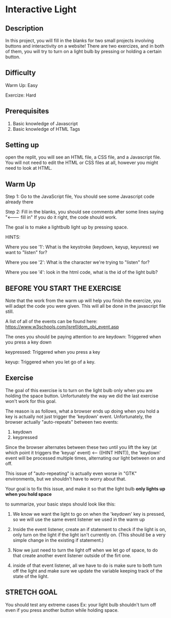 # Interactive Light
## Description
In this project, you will fill in the blanks for two small projects involving buttons and interactivity on a website! There are two exercizes, and in both of them, you will try to turn on a light bulb by pressing or holding a certain button.

## Difficulty
Warm Up: Easy

Exercize: Hard

## Prerequisites
1. Basic knowledge of Javascript
2. Basic knowledge of HTML Tags

## Setting up
open the replit, you will see an HTML file, a CSS file, and a Javascript file. You will not need to edit the HTML or CSS files at all, however you might need to look at HTML.

## Warm Up
Step 1: Go to the JavaScript file, You should see some Javascript code already there

Step 2: Fill in the blanks, you should see comments after some lines saying "<--- fill in" If you do it right, the code should work. 

The goal is to make a lightbulb light up by pressing space.

HINTS:

Where you see '1': What is the keystroke (keydown, keyup, keyuress) we want to "listen" for?

Where you see '2': What is the character we're trying to "listen" for?

Where you see '4': look in the html code, what is the id of the light bulb?

## BEFORE YOU START THE EXERCISE

Note that the work from the warm up will help you finish the exercize, you will adapt the code you were given. This will all be done in the javascript file still.

A list of all of the events can be found here: https://www.w3schools.com/jsref/dom_obj_event.asp

The ones you should be paying attention to are
keydown: Triggered when you press a key down

keypressed: Triggered when you press a key

keyup: Triggered when you let go of a key.

## Exercise

The goal of this exercise is to turn on the light bulb only when you are holding the space button. Unfortunately the way we did the last exercise won't work for this goal.

The reason is as follows, what a browser ends up doing when you hold a key is actually not just trigger the 'keydown' event. Unfortunately, the browser actually "auto-repeats" between two events:
1. keydown
2. keypressed

Since the browser alternates between these two until you lift the key (at which point it triggers the 'keyup' event) <-- ((HINT HINT)), the 'keydown' event will be processed multiple times, alternating our light between on and off.

This issue of "auto-repeating" is actually even worse in "GTK" environments, but we shouldn't have to worry about that.

Your goal is to fix this issue, and make it so that the light bulb **only lights up when you hold space**

to summarize, your basic steps should look like this:

1. We know we want the light to go on when the 'keydown' key is pressed, so we will use the same event listener we used in the warm up
   
2. Inside the event listener, create an if statement to check if the light is on, only turn on the light if the light isn't currently on. (This should be a very simple change in the existing if statement.)
   
3. Now we just need to turn the light off when we let go of space, to do that create another event listener outside of the firt one.
   
4. inside of that event listener, all we have to do is make sure to both turn off the light and make sure we update the variable keeping track of the state of the light.

## STRETCH GOAL
You should test any extreme cases
Ex: your light bulb shouldn't turn off even if you press another button while holding space.
